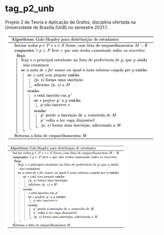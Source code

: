 # tag_p2_unb
Projeto 2 de Teoria e Aplicação de Grafos, disciplina ofertada na Universidade de Brasília (UnB) no semestre 2021.1.

![Alt text](media/pseudocode_algoritmo_adaptado.PNG?raw=true "Title")
<img src="media/pseudocode_algoritmo_adaptado.PNG" alt="pseudocode_algorithm" style="width:80%;"/>
